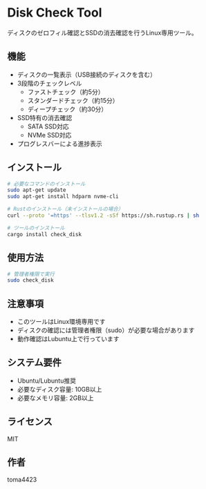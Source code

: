 # Disk Check Tool

ディスクのゼロフィル確認とSSDの消去確認を行うLinux専用ツール。

## 機能

- ディスクの一覧表示（USB接続のディスクを含む）
- 3段階のチェックレベル
  - ファストチェック（約5分）
  - スタンダードチェック（約15分）
  - ディープチェック（約30分）
- SSD特有の消去確認
  - SATA SSD対応
  - NVMe SSD対応
- プログレスバーによる進捗表示

## インストール

```bash
# 必要なコマンドのインストール
sudo apt-get update
sudo apt-get install hdparm nvme-cli

# Rustのインストール（未インストールの場合）
curl --proto '=https' --tlsv1.2 -sSf https://sh.rustup.rs | sh

# ツールのインストール
cargo install check_disk
```

## 使用方法

```bash
# 管理者権限で実行
sudo check_disk
```

## 注意事項

- このツールはLinux環境専用です
- ディスクの確認には管理者権限（sudo）が必要な場合があります
- 動作確認はLubuntu上で行っています

## システム要件

- Ubuntu/Lubuntu推奨
- 必要なディスク容量: 10GB以上
- 必要なメモリ容量: 2GB以上

## ライセンス

MIT

## 作者

toma4423

